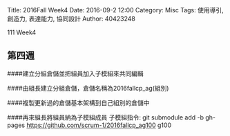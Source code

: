 Title: 2016Fall Week4
Date: 2016-09-2 12:00
Category: Misc
Tags: 使用導引, 創造力, 表達能力, 協同設計
Author: 40423248

111 Week4

## 第四週

####建立分組倉儲並把組員加入子模組來共同編輯

####由組長建立分組倉儲，倉儲名稱為2016fallcp_ag(組別)

####複製更新過的倉儲基本架構到自己組別的倉儲中

####再來組長將組員納為子模組成員
子模組指令: git submodule add -b gh-pages https://github.com/scrum-1/2016fallcp_ag100 g100 

